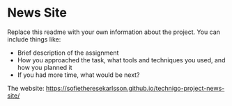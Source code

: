 # News Site

Replace this readme with your own information about the project. You can include things like:

- Brief description of the assignment
- How you approached the task, what tools and techniques you used, and how you planned it
- If you had more time, what would be next?

The website:
https://sofietheresekarlsson.github.io/technigo-project-news-site/
